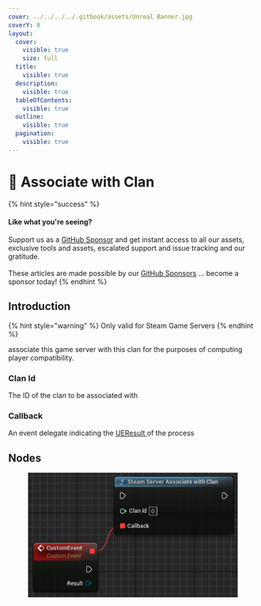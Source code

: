 ```yaml
---
cover: ../../../../.gitbook/assets/Unreal Banner.jpg
coverY: 0
layout:
  cover:
    visible: true
    size: full
  title:
    visible: true
  description:
    visible: true
  tableOfContents:
    visible: true
  outline:
    visible: true
  pagination:
    visible: true
---
```


# 🔵 Associate with Clan

{% hint style="success" %}
#### Like what you're seeing?

Support us as a [GitHub Sponsor](../../../../where-to-buy/become-a-sponsor.md) and get instant access to all our assets, exclusive tools and assets, escalated support and issue tracking and our gratitude.\
\
These articles are made possible by our [GitHub Sponsors](../../../../where-to-buy/become-a-sponsor.md) ... become a sponsor today!
{% endhint %}

## Introduction

{% hint style="warning" %}
Only valid for Steam Game Servers
{% endhint %}

associate this game server with this clan for the purposes of computing player compatibility.

### Clan Id

The ID of the clan to be associated with

### Callback

An event delegate indicating the [UEResult ](../enumerators/ueresult.md)of the process

## Nodes

<figure><img src="../../../../.gitbook/assets/image (266).png" alt=""><figcaption></figcaption></figure>
